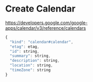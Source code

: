 # Create Calendar

https://developers.google.com/google-apps/calendar/v3/reference/calendars

```javascript
{
  "kind": "calendar#calendar",
  "etag": etag,
  "id": string,
  "summary": string,
  "description": string,
  "location": string,
  "timeZone": string
}
```
